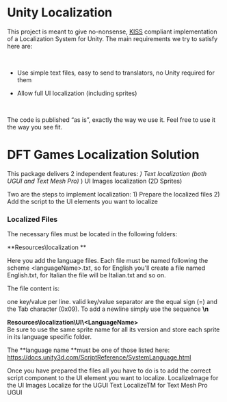 Unity Localization
==================

This project is meant to give no-nonsense,
[KISS](https://en.wikipedia.org/wiki/KISS_principle) compliant implementation of
a Localization System for Unity. The main requirements we try to satisfy here
are:

 

-   Use simple text files, easy to send to translators, no Unity required for
    them

-   Allow full UI localization (including sprites)

 

The code is published “as is”, exactly the way we use it. Feel free to use it
the way you see fit.

DFT Games Localization Solution
===============================

This package delivers 2 independent features: *) Text localization (both UGUI
and Text Mesh Pro)* ) UI Images localization (2D Sprites)

Two are the steps to implement localization: 1) Prepare the localized files 2)
Add the script to the UI elements you want to localize

### Localized Files

The necessary files must be located in the following folders:

**Resources\\localization **

Here you add the language files. Each file must be named following the scheme
\<languageName\>.txt, so for English you'll create a file named English.txt, for
Italian the file will be Italian.txt and so on.

The file content is:

one key/value per line. valid key/value separator are the equal sign (=) and the
Tab character (0x09). To add a newline simply use the sequence **\\n**

**Resources\\localization\\UI\\\<LanguageName\>**  
Be sure to use the same sprite name for all its version and store each sprite in
its language specific folder.

The **language name **must be one of those listed here:
https://docs.unity3d.com/ScriptReference/SystemLanguage.html

Once you have prepared the files all you have to do is to add the correct script
component to the UI element you want to localize. LocalizeImage for the UI
Images Localize for the UGUI Text LocalizeTM for Text Mesh Pro UGUI
